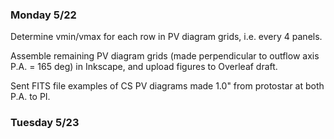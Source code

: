 ### Monday 5/22

Determine vmin/vmax for each row in PV diagram grids, i.e. every 4 panels.

Assemble remaining PV diagram grids (made perpendicular to outflow axis P.A. = 165 deg) in Inkscape, and upload figures to Overleaf draft. 

Sent FITS file examples of CS PV diagrams made 1.0" from protostar at both P.A. to PI.

### Tuesday 5/23 


